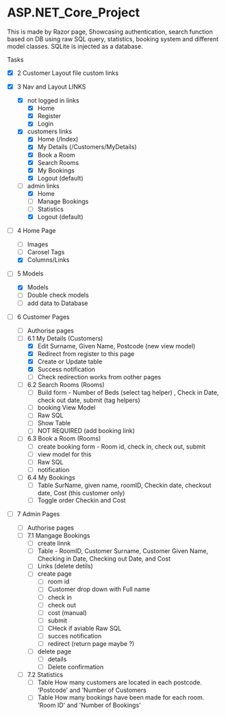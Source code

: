 # ASP.NET_Core_Project
This is made by Razor page, Showcasing authentication, search function based on DB using raw SQL query, statistics, booking system and different model classes. SQLite is injected as a database.

Tasks

- [x] 2 Customer Layout file custom links

- [x] 3 Nav and Layout LINKS
	- [x] not logged in links 
		- [x] Home
		- [x] Register
		- [x] Login
	- [x] customers links
		- [x] Home (/Index)
		- [x] My Details (/Customers/MyDetails)
		- [x] Book a Room
		- [x] Search Rooms
		- [x] My Bookings
		- [x] Logout (default)
	- [ ] admin links
		- [x] Home
		- [ ] Manage Bookings
		- [ ] Statistics
		- [x] Logout (default)

- [ ] 4 Home Page
	- [ ] Images
	- [ ] Carosel Tags
	- [x] Columns/Links

- [ ] 5 Models
	- [x] Models
	- [ ] Double check models
	- [ ] add data to Database

- [ ] 6  Customer Pages 
	- [ ] Authorise pages
	- [ ] 6.1 My Details (Customers)
		- [x] Edit Surname, Given Name, Postcode (new view model)
		- [X] Redirect from register to this page
		- [x] Create or Update table
		- [x] Success notification
		- [ ] Check redirection works from oother pages
  	- [ ] 6.2 Search Rooms (Rooms)
		- [ ] Build form - Number of Beds (select tag helper) , Check in Date, check out date, submit (tag helpers) 
		- [ ] booking View Model
		- [ ] Raw SQL
		- [ ] Show Table
		- [ ] NOT REQUIRED (add booking link)
	- [ ] 6.3 Book a Room (Rooms)
		- [ ]  create booking form - Room id, check in, check out, submit
		- [ ] view model for this
		- [ ] Raw SQL
		- [ ] notification
	- [ ] 6.4 My Bookings
		- [ ] Table SurName, given name, roomID, Checkin date, checkout date, Cost (this customer only)
		- [ ] Toggle order Checkin and Cost

- [ ] 7 Admin Pages 
	- [ ] Authorise pages
	- [ ] 7.1 Mangage Bookings
		- [ ] create linnk
		- [ ] Table - RoomID, Customer Surname, Customer Given Name, Checking in Date, Checking out Date, and Cost
		- [ ] Links (delete detils)
		- [ ] create page 
			- [ ] room id
			- [ ] Customer drop down with Full name
			- [ ] check in
			- [ ] check out
			- [ ] cost (manual)
			- [ ] submit
			- [ ] CHeck if aviable Raw SQL
			- [ ] succes notification
			- [ ] redirect (return page maybe ?)
		- [ ] delete page
			- [ ] details
			- [ ] Delete confirmation
	- [ ] 7.2 Statistics
		- [ ] Table How many customers are located in each postcode. 'Postcode' and 'Number of Customers
		- [ ] Table How many bookings have been made for each room. 'Room ID' and 'Number of Bookings'
